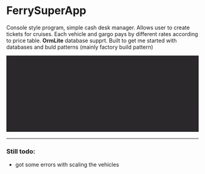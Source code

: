 # FerrySuperApp

Console style program, simple cash desk manager. Allows user to create tickets for cruises. Each vehicle and gargo pays by different rates according to price table. **OrmLite** database supprt. Built to get me started with databases and buld patterns (mainly factory build pattern) 

![](ferry.gif)

---
### Still todo:
- got some errors with scaling the vehicles
